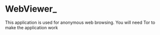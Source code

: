 # WebViewer_
This application is used for anonymous web browsing.
You will need Tor to make the application work

